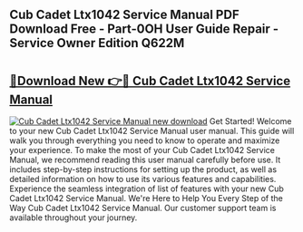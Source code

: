 ## Cub Cadet Ltx1042 Service Manual PDF Download Free - Part-0OH User Guide Repair - Service Owner Edition Q622M

# <h2><a href="http://bc47257.oget.top/?id=Cub+Cadet+Ltx1042+Service+Manual">🔗Download New 👉🔴 Cub Cadet Ltx1042 Service Manual</a></h2>

[![Cub Cadet Ltx1042 Service Manual new download](https://i.imgur.com/5g1atiW.png)](http://bc47257.oget.top/?id=Cub+Cadet+Ltx1042+Service+Manual)
Get Started! Welcome to your new Cub Cadet Ltx1042 Service Manual user manual. This guide will walk you through everything you need to know to operate and maximize your experience. To make the most of your Cub Cadet Ltx1042 Service Manual, we recommend reading this user manual carefully before use. It includes step-by-step instructions for setting up the product, as well as detailed information on how to use its various features and capabilities. Experience the seamless integration of list of features with your new Cub Cadet Ltx1042 Service Manual. We're Here to Help You Every Step of the Way Cub Cadet Ltx1042 Service Manual. Our customer support team is available throughout your journey.
